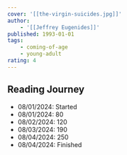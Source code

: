 ```yaml
---
cover: '[[the-virgin-suicides.jpg]]'
author:
    - '[[Jeffrey Eugenides]]'
published: 1993-01-01
tags:
    - coming-of-age
    - young-adult
rating: 4
---
```


## Reading Journey

- 08/01/2024: Started
- 08/01/2024: 80
- 08/02/2024: 120
- 08/03/2024: 190
- 08/04/2024: 250
- 08/04/2024: Finished
